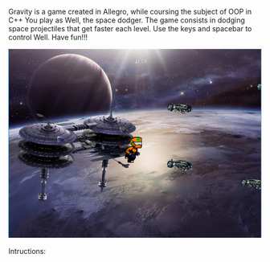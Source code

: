 Gravity is a game created in Allegro, while coursing the subject of OOP in C++
You play as Well, the space dodger.
The game consists in dodging space projectiles that get faster each level.
Use the keys and spacebar to control Well.
Have fun!!!


![alt text](https://github.com/hex0d/Gravity-Final/blob/master/Ingame.png)


Intructions:

